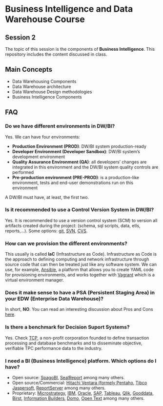 # Business Intelligence and Data Warehouse Course

## Session 2

The topic of this session is the components of **Business Intelligence**. This repository includes the content discussed in class.

## Main Concepts

  - Data Warehousing Components
  - Data Warehouse architecture
  - Data Warehouse Design methodologies
  - Business Intelligence Components

## FAQ

### Do we have different environments in DW/BI?

Yes. We can have four environments:

 - **Production Environment (PROD)**: DW/BI system production-ready
 - **Developer Environment (Developer Sandbox)**: DW/BI system’s development environment
 - **Quality Assurance Environment (QA)**: all developers’ changes are integrated in this environment and the DW/BI system quality controls are performed
 - **Pre-production environment (PRE-PROD)**: is a production-like environment, tests and end-user demonstrations run on this environment
 
 A DW/BI must have, at least, the first two.
 
 ### Is it recommended to use a Control Version System in DW/BI?
 
Yes. It is recommended to use a version control system (SCM) to version all artifacts created during the project: (schema, sql scripts, data, etls, reports,...). Some options: [git](https://git-scm.com), [SVN](https://subversion.apache.org/), [CVS](http://www.nongnu.org/cvs/).

### How can we provision the different environments?

This usually is called **IaC** (Infrastructure as Code). Infrastructure as Code is the approach to defining computing and network infrastructure through source code that can then be treated just like any software system. We can use, for example, [Ansible](https://www.ansible.com/), a platform that allows you to create YAML code for provisioning environments, and works together with [Vagrant](https://www.vagrantup.com/) which is a virtual environment manager.

### Does it make sense to have a PSA (Persistent Staging Area) in your EDW (Enterprise Data Warehouse)?

In short, **NO**. You can read an interesting discussion about Pros and Cons [here](https://www.hansmichiels.com/2017/02/18/using-a-persistent-staging-area-what-why-and-how/).

### Is there a benchmark for Decision Suport Systems?

Yes. Check [TCP](http://www.tpc.org/default.asp), a non-profit corporation founded to define transaction processing and database benchmarks and to disseminate objective, verifiable TPC performance data to the industry.

### I need a BI (Business Intelligence) platform. Which options do I have?

 - Open source: [SpagoBI](http://www.spagobi.org), [SealReport](http://www.sealreport.org) among many others.
 - Open source/Commercial: [Hitachi Ventara (formely Pentaho](https://www.hitachivantara.com), [Tibco Jaspersoft](https://www.jaspersoft.com), [ReportServer](https://reportserver.net) among many others.
 - Proprietary: [Microstrategy](https://www.microstrategy.com), [IBM](https://www.ibm.com/analytics/business-intelligence), [Oracle](https://www.oracle.com/solutions/business-analytics/business-intelligence/index.html), [SAP](https://www.sap.com/products/analytics/business-intelligence-bi.html), [Tableau](https://www.tableau.com), [Qlik](https://www.qlik.com/us/), [Gooddata](https://www.gooddata.com), [Birst](http://www.birst.com), [Information Builders](https://www.informationbuilders.com), [Domo](http://domo.com), [Open Text](https://www.opentext.com/what-we-do/products/analytics) among many others.

